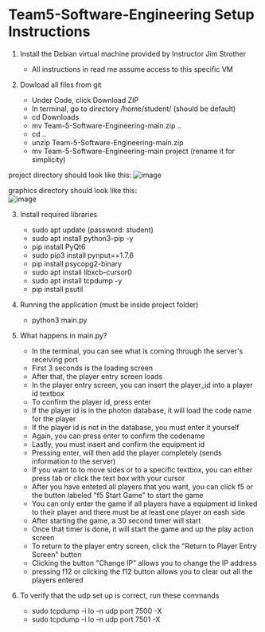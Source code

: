# Team5-Software-Engineering Setup Instructions

  1. Install the Debian virtual machine provided by Instructor Jim Strother
     - All instructions in read me assume access to this specific VM
    
  2. Dowload all files from git
     - Under Code, click Download ZIP
     - In terminal, go to directory /home/student/ (should be default)
     - cd Downloads
     - mv Team-5-Software-Engineering-main.zip ..
     - cd ..
     - unzip Team-5-Software-Engineering-main.zip
     - mv Team-5-Software-Engineering-main project (rename it for simplicity)
  
  project directory should look like this: ![image](https://github.com/user-attachments/assets/deffecee-e484-410f-b826-ac0375ac15e9)

  
  graphics directory should look like this:                                                                                         
  ![image](https://github.com/user-attachments/assets/6b49b89c-efde-4bbf-89f3-25672ffc4acc)

    
  3. Install required libraries
     - sudo apt update (password: student)
     - sudo apt install python3-pip -y
     - pip install PyQt6
     - sudo pip3 install pynput==1.7.6
     - pip install psycopg2-binary
     - sudo apt install libxcb-cursor0
     - sudo apt install tcpdump -y
     - pip install psutil

    
  4. Running the application (must be inside project folder)
     - python3 main.py 

  5. What happens in main.py?
     - In the terminal, you can see what is coming through the server's receiving port
     - First 3 seconds is the loading screen
     - After that, the player entry screen loads
     - In the player entry screen, you can insert the player_id into a player id textbox
     - To confirm the player id, press enter
     - If the player id is in the photon database, it will load the code name for the player
     - If the player id is not in the database, you must enter it yourself
     - Again, you can press enter to confirm the codename
     - Lastly, you must insert and confirm the equipment id 
     - Pressing enter, will then add the player completely (sends information to the server)
     - If you want to to move sides or to a specific textbox, you can either press tab or click the text box with your cursor
     - After you have enteted all players that you want, you can click f5 or the button labeled "f5 Start Game" to start the game
     - You can only enter the game if all players have a equipment id linked to their player and there must be at least one player on eash side
     - After starting the game, a 30 second timer will start
     - Once that timer is done, it will start the game and up the play action screen
     - To return to the player entry screen, click the "Return to Player Entry Screen" button
     - Clicking the button "Change IP" allows you to change the IP address
     - pressing f12 or clicking the f12 button allows you to clear out all the players entered
   
  6. To verify that the udp set up is correct, run these commands
     - sudo tcpdump -i lo -n udp port 7500 -X
     - sudo tcpdump -i lo -n udp port 7501 -X


